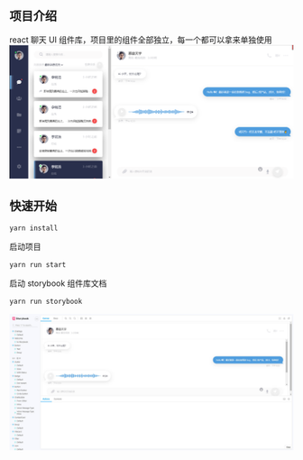 ## 项目介绍

react 聊天 UI 组件库，项目里的组件全部独立，每一个都可以拿来单独使用
![主页截图](./doc/main.png)

## 快速开始

```bash
yarn install
```

启动项目

```bash
yarn run start
```

启动 storybook 组件库文档

```bash
yarn run storybook
```
![主页截图](./doc/storybook.jpg)
